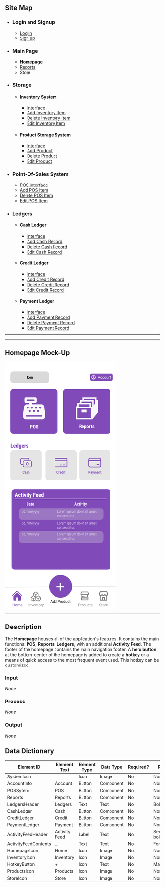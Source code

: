 ## Site Map

- ### Login and Signup

  * [Log in](LogIn.md)
  * [Sign up](SignUp.md)

- ### Main Page

  * [**Homepage**](#homepage-mock-up)
  * [Reports](Reports.md)
  * [Store](Store.md)

- ### Storage

  - #### Inventory System

    * [Interface](Inventory.md)
    * [Add Inventory Item]()
    * [Delete Inventory Item]()
    * [Edit Inventory Item]()

  - #### Product Storage System

    * [Interface](Products.md)
    * [Add Product]()
    * [Delete Product]()
    * [Edit Product]()

- ### Point-Of-Sales System

  * [POS Interface](PointOfSales.md)
  * [Add POS Item]()
  * [Delete POS Item]()
  * [Edit POS Item]()

- ### Ledgers

  * #### Cash Ledger

    * [Interface](CashLedger.md)
    * [Add Cash Record]()
    * [Delete Cash Record]()
    * [Edit Cash Record]()

  * #### Credit Ledger

    * [Interface](CreditLedger.md)
    * [Add Credit Record]()
    * [Delete Credit Record]()
    * [Edit Credit Record]()
  
  * #### Payment Ledger

    * [Interface](PaymentLedger.md)
    * [Add Payment Record]()
    * [Delete Payment Record]()
    * [Edit Payment Record]()

---

---

## Homepage Mock-Up

![Homepage Mock-Up Image](mock-up-photos/dashboard.png)

---

## Description
The **Homepage** houses all of the application's features. It contains the main functions: **POS**, **Reports**, **Ledgers**, with an additional **Activity Feed**. The footer of the homepage contains the main navigation footer. A **hero button** at the bottom-center of the homepage is added to create a **hotkey** or a means of quick access to the most frequent event used. This hotkey can be customized.

### Input
*None*

### Process
*None*

### Output
*None*

## Data Dictionary
| Element ID | Element Text | Element Type | Data Type | Required? | Rules |
|---|---|---|---|---|---|
|SystemIcon||Icon|Image|No|None|
|AccountInfo|Account|Button|Component|No|None|
|POSSytem|POS|Button|Component|No|None|
|Reports|Reports|Button|Component|No|None|
|LedgersHeader|Ledgers|Text|Text|No|Bolded|
|CashLedger|Cash|Button|Component|No|None|
|CreditLedger|Credit|Button|Component|No|None|
|PaymentLedger|Payment|Button|Component|No|None|
|ActivityFeedHeader|Activity Feed|Label|Text|No|Semi-bolded|
|ActivityFeedContents|...|Text|Text|No|Formatted
|HomepageIcon|Home|Icon|Image|No|None|
|InventoryIcon|Inventory|Icon|Image|No|None|
|HotkeyButton|+|Icon|Text|No|Magnified|
|ProductsIcon|Products|Icon|Image|No|None|
|StoreIcon|Store|Icon|Image|No|None|